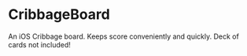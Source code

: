 CribbageBoard
=============

An iOS Cribbage board. Keeps score conveniently and quickly. Deck of cards not included!
